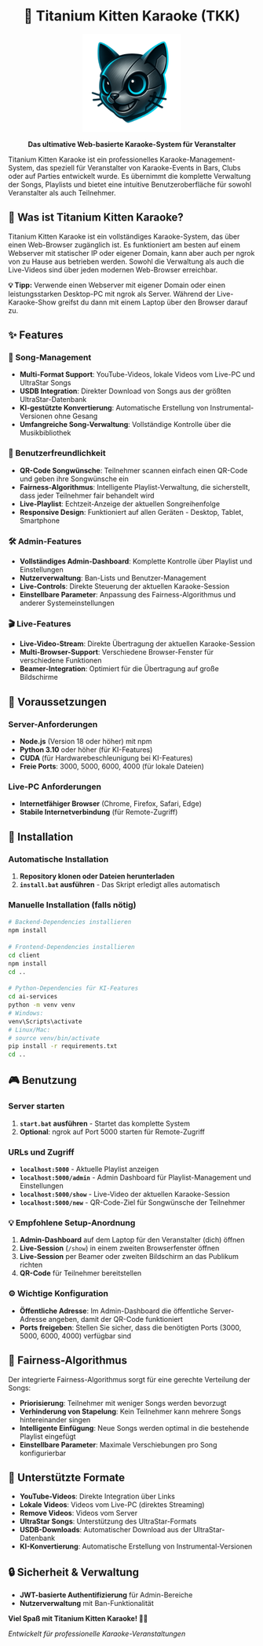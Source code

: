 <div align="center">

# 🎤 Titanium Kitten Karaoke (TKK)

<img src="assets/tkk-logo.png" alt="Titanium Kitten Karaoke Logo" width="200" height="200">

**Das ultimative Web-basierte Karaoke-System für Veranstalter**

</div>

Titanium Kitten Karaoke ist ein professionelles Karaoke-Management-System, das speziell für Veranstalter von Karaoke-Events in Bars, Clubs oder auf Parties entwickelt wurde. Es übernimmt die komplette Verwaltung der Songs, Playlists und bietet eine intuitive Benutzeroberfläche für sowohl Veranstalter als auch Teilnehmer.

## 🎯 Was ist Titanium Kitten Karaoke?

Titanium Kitten Karaoke ist ein vollständiges Karaoke-System, das über einen Web-Browser zugänglich ist. Es funktioniert am besten auf einem Webserver mit statischer IP oder eigener Domain, kann aber auch per ngrok von zu Hause aus betrieben werden. Sowohl die Verwaltung als auch die Live-Videos sind über jeden modernen Web-Browser erreichbar.

**💡 Tipp:** Verwende einen Webserver mit eigener Domain oder einen leistungsstarken Desktop-PC mit ngrok als Server. Während der Live-Karaoke-Show greifst du dann mit einem Laptop über den Browser darauf zu.

## ✨ Features

### 🎵 Song-Management
- **Multi-Format Support**: YouTube-Videos, lokale Videos vom Live-PC und UltraStar Songs
- **USDB Integration**: Direkter Download von Songs aus der größten UltraStar-Datenbank
- **KI-gestützte Konvertierung**: Automatische Erstellung von Instrumental-Versionen ohne Gesang
- **Umfangreiche Song-Verwaltung**: Vollständige Kontrolle über die Musikbibliothek

### 👥 Benutzerfreundlichkeit
- **QR-Code Songwünsche**: Teilnehmer scannen einfach einen QR-Code und geben ihre Songwünsche ein
- **Fairness-Algorithmus**: Intelligente Playlist-Verwaltung, die sicherstellt, dass jeder Teilnehmer fair behandelt wird
- **Live-Playlist**: Echtzeit-Anzeige der aktuellen Songreihenfolge
- **Responsive Design**: Funktioniert auf allen Geräten - Desktop, Tablet, Smartphone

### 🛠️ Admin-Features
- **Vollständiges Admin-Dashboard**: Komplette Kontrolle über Playlist und Einstellungen
- **Nutzerverwaltung**: Ban-Lists und Benutzer-Management
- **Live-Controls**: Direkte Steuerung der aktuellen Karaoke-Session
- **Einstellbare Parameter**: Anpassung des Fairness-Algorithmus und anderer Systemeinstellungen

### 🎬 Live-Features
- **Live-Video-Stream**: Direkte Übertragung der aktuellen Karaoke-Session
- **Multi-Browser-Support**: Verschiedene Browser-Fenster für verschiedene Funktionen
- **Beamer-Integration**: Optimiert für die Übertragung auf große Bildschirme

## 🔧 Voraussetzungen

### Server-Anforderungen
- **Node.js** (Version 18 oder höher) mit npm
- **Python 3.10** oder höher (für KI-Features)
- **CUDA** (für Hardwarebeschleunigung bei KI-Features)
- **Freie Ports**: 3000, 5000, 6000, 4000 (für lokale Dateien)

### Live-PC Anforderungen
- **Internetfähiger Browser** (Chrome, Firefox, Safari, Edge)
- **Stabile Internetverbindung** (für Remote-Zugriff)

## 🚀 Installation

### Automatische Installation
1. **Repository klonen oder Dateien herunterladen**
2. **`install.bat` ausführen** - Das Skript erledigt alles automatisch

### Manuelle Installation (falls nötig)
```bash
# Backend-Dependencies installieren
npm install

# Frontend-Dependencies installieren
cd client
npm install
cd ..

# Python-Dependencies für KI-Features
cd ai-services
python -m venv venv
# Windows:
venv\Scripts\activate
# Linux/Mac:
# source venv/bin/activate
pip install -r requirements.txt
cd ..
```

## 🎮 Benutzung

### Server starten
1. **`start.bat` ausführen** - Startet das komplette System
2. **Optional**: ngrok auf Port 5000 starten für Remote-Zugriff

### URLs und Zugriff
- **`localhost:5000`** - Aktuelle Playlist anzeigen
- **`localhost:5000/admin`** - Admin Dashboard für Playlist-Management und Einstellungen
- **`localhost:5000/show`** - Live-Video der aktuellen Karaoke-Session
- **`localhost:5000/new`** - QR-Code-Ziel für Songwünsche der Teilnehmer

### 💡 Empfohlene Setup-Anordnung
1. **Admin-Dashboard** auf dem Laptop für den Veranstalter (dich) öffnen
2. **Live-Session** (`/show`) in einem zweiten Browserfenster öffnen
3. **Live-Session** per Beamer oder zweiten Bildschirm an das Publikum richten
4. **QR-Code** für Teilnehmer bereitstellen

### ⚙️ Wichtige Konfiguration
- **Öffentliche Adresse**: Im Admin-Dashboard die öffentliche Server-Adresse angeben, damit der QR-Code funktioniert
- **Ports freigeben**: Stellen Sie sicher, dass die benötigten Ports (3000, 5000, 6000, 4000) verfügbar sind

## 🧠 Fairness-Algorithmus

Der integrierte Fairness-Algorithmus sorgt für eine gerechte Verteilung der Songs:

- **Priorisierung**: Teilnehmer mit weniger Songs werden bevorzugt
- **Verhinderung von Stapelung**: Kein Teilnehmer kann mehrere Songs hintereinander singen
- **Intelligente Einfügung**: Neue Songs werden optimal in die bestehende Playlist eingefügt
- **Einstellbare Parameter**: Maximale Verschiebungen pro Song konfigurierbar

## 🎵 Unterstützte Formate

- **YouTube-Videos**: Direkte Integration über Links
- **Lokale Videos**: Videos vom Live-PC (direktes Streaming)
- **Remove Videos**: Videos vom Server
- **UltraStar Songs**: Unterstützung des UltraStar-Formats
- **USDB-Downloads**: Automatischer Download aus der UltraStar-Datenbank
- **KI-Konvertierung**: Automatische Erstellung von Instrumental-Versionen

## 🔒 Sicherheit & Verwaltung

- **JWT-basierte Authentifizierung** für Admin-Bereiche
- **Nutzerverwaltung** mit Ban-Funktionalität

**Viel Spaß mit Titanium Kitten Karaoke! 🎤🎵**

*Entwickelt für professionelle Karaoke-Veranstaltungen*